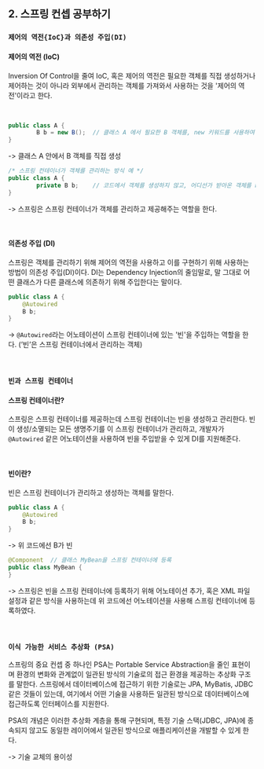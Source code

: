 ## 2. 스프링 컨셉 공부하기
### `제어의 역전{IoC}과 의존성 주입(DI)`
#### 제어의 역전 (IoC)
Inversion Of Control을 줄여 IoC, 혹은 제어의 역전은 필요한 객체를 직접 생성하거나 제어하는 것이 아니라 외부에서 관리하는 객체를 가져와서 사용하는 것을 '제어의 역전'이라고 한다. 

<br>

```java
public class A {
		B b = new B();  // 클래스 A 에서 필요한 B 객체를, new 키워드를 사용하여 생성
}
```
-> 클래스 A 안에서 B 객체를 직접 생성

```java
/* 스프링 컨테이너가 객체를 관리하는 방식 예 */
public class A {
		private B b;    // 코드에서 객체를 생성하지 않고, 어디선가 받아온 객체를 b에 할당
}
```
-> 스프링은 스프링 컨테이너가 객체를 관리하고 제공해주는 역할을 한다.

<br>

#### 의존성 주입 (DI)
스프링은 객체를 관리하기 위해 제어의 역전을 사용하고 이를 구현하기 위해 사용하는 방법이 의존성 주입(DI)이다. DI는 Dependency Injection의 줄임말로, 말 그대로 어떤 클래스가 다른 클래스에 의존하기 위해 주입한다는 말이다.
```java
public class A {
	@Autowired
	B b;
}
```
-> `@Autowired`라는 어노테이션이 스프링 컨테이너에 있는 '빈'을 주입하는 역할을 한다. (’빈’은 스프링 컨테이너에서 관리하는 객체)

<br>

### `빈과 스프링 컨테이너`
#### 스프링 컨테이너란?
스프링은 스프링 컨테이너를 제공하는데 스프링 컨테이너는 빈을 생성하고 관리한다. 빈이 생성/소멸되는 모든 생명주기를 이 스프링 컨테이너가 관리하고, 개발자가 `@Autowired` 같은 어노테이션을 사용하여 빈을 주입받을 수 있게 DI를 지원해준다.

<br>

#### 빈이란?
빈은 스프링 컨테이너가 관리하고 생성하는 객체를 말한다.

```java
public class A {
	@Autowired
	B b;
}
```
-> 위 코드에선 B가 빈

```java
@Component  // 클래스 MyBean을 스프링 컨테이너에 등록 
public class MyBean {
}
```
-> 스프링은 빈을 스프링 컨테이너에 등록하기 위해 어노테이션 추가, 혹은 XML 파일 설정과 같은 방식을 사용하는데 위 코드에선 어노테이션을 사용해 스프링 컨테이너에 등록하였다.

<br>

### `이식 가능한 서비스 추상화 (PSA)`
스프링의 중요 컨셉 중 하나인 PSA는 Portable Service Abstraction을 줄인 표현이며 환경의 변화와 관계없이 일관된 방식의 기술로의 접근 환경을 제공하는 추상화 구조를 말한다.
스프링에서 데이터베이스에 접근하기 위한 기술로는 JPA, MyBatis, JDBC 같은 것들이 있는데, 여기에서 어떤 기술을 사용하든 일관된 방식으로 데이터베이스에 접근하도록 인터페이스를 지원한다.

PSA의 개념은 이러한 추상화 계층을 통해 구현되며, 특정 기술 스택(JDBC, JPA)에 종속되지 않고도 동일한 레이어에서 일관된 방식으로 애플리케이션을 개발할 수 있게 한다.

-> 기술 교체의 용이성
